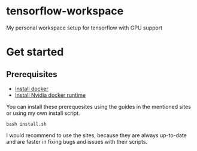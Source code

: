 # tensorflow-workspace

My personal workspace setup for tensorflow with GPU support

# Get started

## Prerequisites

* [Install docker](https://docs.docker.com/install/)
* [Install Nvidia docker runtime](https://github.com/NVIDIA/nvidia-docker)

You can install these prerequesites using the guides in the mentioned sites or using my own install script.

```bash install.sh```

I would recommend to use the sites, because they are always up-to-date and are faster in fixing bugs and issues with their scripts.